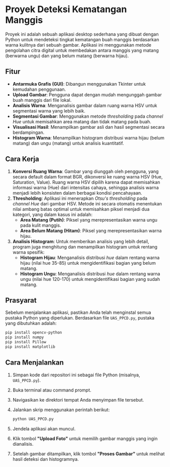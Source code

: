 # Proyek Deteksi Kematangan Manggis

Proyek ini adalah sebuah aplikasi desktop sederhana yang dibuat dengan Python untuk mendeteksi tingkat kematangan buah manggis berdasarkan warna kulitnya dari sebuah gambar. Aplikasi ini menggunakan metode pengolahan citra digital untuk membedakan antara manggis yang matang (berwarna ungu) dan yang belum matang (berwarna hijau).

## Fitur

* **Antarmuka Grafis (GUI)**: Dibangun menggunakan Tkinter untuk kemudahan penggunaan.
* **Upload Gambar**: Pengguna dapat dengan mudah mengunggah gambar buah manggis dari file lokal.
* **Analisis Warna**: Menganalisis gambar dalam ruang warna HSV untuk segmentasi warna yang lebih baik.
* **Segmentasi Gambar**: Menggunakan metode *thresholding* pada *channel Hue* untuk memisahkan area matang dan tidak matang pada buah.
* **Visualisasi Hasil**: Menampilkan gambar asli dan hasil segmentasi secara berdampingan.
* **Histogram Warna**: Menampilkan histogram distribusi warna hijau (belum matang) dan ungu (matang) untuk analisis kuantitatif.

## Cara Kerja

1.  **Konversi Ruang Warna**: Gambar yang diunggah oleh pengguna, yang secara default dalam format BGR, dikonversi ke ruang warna HSV (Hue, Saturation, Value). Ruang warna HSV dipilih karena dapat memisahkan informasi warna (Hue) dari intensitas cahaya, sehingga analisis warna menjadi lebih konsisten dalam berbagai kondisi pencahayaan.
2.  **Thresholding**: Aplikasi ini menerapkan *Otsu's thresholding* pada *channel Hue* dari gambar HSV. Metode ini secara otomatis menentukan nilai ambang batas optimal untuk memisahkan piksel menjadi dua kategori, yang dalam kasus ini adalah:
    * **Area Matang (Putih)**: Piksel yang merepresentasikan warna ungu pada kulit manggis.
    * **Area Belum Matang (Hitam)**: Piksel yang merepresentasikan warna hijau.
3.  **Analisis Histogram**: Untuk memberikan analisis yang lebih detail, program juga menghitung dan menampilkan histogram untuk rentang warna spesifik:
    * **Histogram Hijau**: Menganalisis distribusi *hue* dalam rentang warna hijau (nilai hue 35-85) untuk mengidentifikasi bagian yang belum matang.
    * **Histogram Ungu**: Menganalisis distribusi *hue* dalam rentang warna ungu (nilai hue 120-170) untuk mengidentifikasi bagian yang sudah matang.

## Prasyarat

Sebelum menjalankan aplikasi, pastikan Anda telah menginstal semua pustaka Python yang diperlukan. Berdasarkan file `UAS_PPCD.py`, pustaka yang dibutuhkan adalah:

```bash
pip install opencv-python
pip install numpy
pip install Pillow
pip install matplotlib
```

## Cara Menjalankan

1.  Simpan kode dari repositori ini sebagai file Python (misalnya, `UAS_PPCD.py`).
2.  Buka terminal atau command prompt.
3.  Navigasikan ke direktori tempat Anda menyimpan file tersebut.
4.  Jalankan skrip menggunakan perintah berikut:

    ```bash
    python UAS_PPCD.py
    ```

5.  Jendela aplikasi akan muncul.
6.  Klik tombol **"Upload Foto"** untuk memilih gambar manggis yang ingin dianalisis.
7.  Setelah gambar ditampilkan, klik tombol **"Proses Gambar"** untuk melihat hasil deteksi dan histogramnya.
